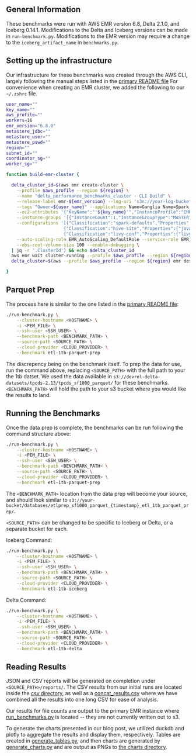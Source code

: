 ## General Information

These benchmarks were run with AWS EMR version 6.8, Delta 2.1.0, and Iceberg 0.14.1.
Modifications to the Delta and Iceberg versions can be made in `run-benchmark.py`.
Modifications to the EMR version may require a change to
the `iceberg_artifact_name` in `benchmarks.py`.

## Setting up the infrastructure

Our infrastructure for these benchmarks was created through the AWS CLI,
largely following the manual steps listed in the [primary README file](../../../../../README.md)
For convenience when creating an EMR cluster,
we added the following to our `~/.zshrc` file.

```bash
user_name=""
key_name=""
aws_profile=""
workers=16
emr_version="6.8.0"
metastore_jdbc=""
metastore_user=""
metastore_pswd=""
region=""
subnet_id=""
coordinator_sg=""
worker_sg=""

function build-emr-cluster {

  delta_cluster_id=$(aws emr create-cluster \
    --profile $aws_profile --region ${region} \
    --name "delta_performance_benchmarks_cluster - CLI Build" \
    --release-label emr-${emr_version} --log-uri 's3n://your-log-bucket/' \
    --tags "Owner=${user_name}" --applications Name=Ganglia Name=Spark Name=Hive \
    --ec2-attributes '{"KeyName":"'${key_name}'","InstanceProfile":"EMR_EC2_DefaultRole","SubnetId":"'${subnet_id}'","EmrManagedSlaveSecurityGroup":"'${worker_sg}'","EmrManagedMasterSecurityGroup":"'${coordinator_sg}'"}' \
    --instance-groups '[{"InstanceCount":1,"InstanceGroupType":"MASTER","InstanceType":"i3.2xlarge","Name":"Master - 1"},{"InstanceCount":'${workers}',"InstanceGroupType":"CORE","InstanceType":"i3.2xlarge","Name":"Core - '${workers}'"}]' \
    --configurations '[{"Classification":"spark-defaults","Properties":{"spark.driver.memory":"18971M","spark.driver.maxResultSize":"5692M","spark.sql.crossJoin.enabled":"true","spark.sql.broadcastTimeout":"7200","spark.sql.debug.maxToStringFields":"1000"}},
                      {"Classification":"hive-site","Properties":{"javax.jdo.option.ConnectionUserName":"'${metastore_user}'","javax.jdo.option.ConnectionDriverName":"org.mariadb.jdbc.Driver","javax.jdo.option.ConnectionPassword":"'${metastore_pswd}'","javax.jdo.option.ConnectionURL":"'${metastore_jdbc}'"}},
                      {"Classification":"livy-conf","Properties":{"livy.server.session.timeout-check":"true","livy.server.session.timeout":"24h","livy.server.yarn.app-lookup-timeout":"600s"}}]' \
    --auto-scaling-role EMR_AutoScaling_DefaultRole --service-role EMR_DefaultRole \
    --ebs-root-volume-size 100 --enable-debugging \
  | jq -r '.ClusterId') && echo $delta_cluster_id
  aws emr wait cluster-running --profile $aws_profile --region ${region} --cluster-id $delta_cluster_id  && \
  delta_cluster=$(aws --profile $aws_profile --region ${region} emr describe-cluster --cluster-id $delta_cluster_id | jq -r .Cluster.MasterPublicDnsName) && echo $delta_cluster

}
```

## Parquet Prep

The process here is similar to the one listed in the
[primary README file](../../../../../README.md):

```bash
./run-benchmark.py \
    --cluster-hostname <HOSTNAME> \
    -i <PEM_FILE> \
    --ssh-user <SSH_USER> \
    --benchmark-path <BENCHMARK_PATH> \
    --source-path <SOURCE_PATH> \
    --cloud-provider <CLOUD_PROVIDER> \
    --benchmark etl-1tb-parquet-prep
```

The discrepency being on the benchmark itself. To prep the data for use,
run the command above, replacing `<SOURCE_PATH>` with the full path to your the 1tb datset.
We used the data available in `s3://devrel-delta-datasets/tpcds-2.13/tpcds_sf1000_parquet/`
for these benchmarks. `<BENCHMARK_PATH>` will hold the path to your s3 bucket
where you would like the results to land.

## Running the Benchmarks

Once the data prep is complete, the benchmarks can be run following the command structure above:

```bash
./run-benchmark.py \
    --cluster-hostname <HOSTNAME> \
    -i <PEM_FILE> \
    --ssh-user <SSH_USER> \
    --benchmark-path <BENCHMARK_PATH> \
    --source-path <SOURCE_PATH> \
    --cloud-provider <CLOUD_PROVIDER> \
    --benchmark etl-1tb-parquet-prep
```

The `<BENCHMARK_PATH>` location from the data prep will become your source,
and should look similar to
`s3://your-bucket/databases/etlprep_sf1000_parquet_{timestamp}_etl_1tb_parquet_prep/`.

`<SOURCE_PATH>` can be changed to be specific to Iceberg or Delta, or a separate bucket for each.

Iceberg Command:

```bash
./run-benchmark.py \
    --cluster-hostname <HOSTNAME> \
    -i <PEM_FILE> \
    --ssh-user <SSH_USER> \
    --benchmark-path <BENCHMARK_PATH> \
    --source-path <SOURCE_PATH> \
    --cloud-provider <CLOUD_PROVIDER> \
    --benchmark etl-1tb-iceberg
```

Delta Command:

```bash
./run-benchmark.py \
    --cluster-hostname <HOSTNAME> \
    -i <PEM_FILE> \
    --ssh-user <SSH_USER> \
    --benchmark-path <BENCHMARK_PATH> \
    --source-path <SOURCE_PATH> \
    --cloud-provider <CLOUD_PROVIDER> \
    --benchmark etl-1tb-delta
```

## Reading Results

JSON and CSV reports will be generated on completion under `<SOURCE_PATH>/reports/`.
The CSV results from our initial runs are located inside the [csv directory](./results/csv/),
as well as a [concat_results.csv](./results/csv/concat_results.csv) where we have
combined all the results into one long CSV for ease of analysis.

Our results for file counts are output to the primary EMR instance where
[run_benchmarks.py](../../../../../run-benchmark.py) is located
-- they are not currently written out to s3.

To generate the charts presented in our blog post, we utilized duckdb and plotly to
aggregate the results and display them, respectively. Tables are created in
[generate_tables.py](./results/generate_tables.py), and then charts are generated by
[generate_charts.py](./results/generate_charts.py) and are output as PNGs to
[the charts directory](./results/charts/).
